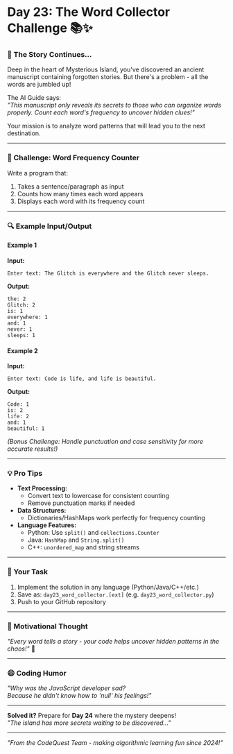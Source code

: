 

# **Day 23: The Word Collector Challenge** 📚✨

### **📜 The Story Continues...**
Deep in the heart of Mysterious Island, you've discovered an ancient manuscript containing forgotten stories. But there's a problem - all the words are jumbled up!

The AI Guide says:  
*"This manuscript only reveals its secrets to those who can organize words properly. Count each word's frequency to uncover hidden clues!"*

Your mission is to analyze word patterns that will lead you to the next destination.

---

### **🎯 Challenge: Word Frequency Counter**
Write a program that:
1. Takes a sentence/paragraph as input
2. Counts how many times each word appears
3. Displays each word with its frequency count

---

### **🔍 Example Input/Output**

#### **Example 1**  
**Input:**  
```
Enter text: The Glitch is everywhere and the Glitch never sleeps.
```  
**Output:**  
```
the: 2
Glitch: 2
is: 1
everywhere: 1
and: 1
never: 1
sleeps: 1
```

#### **Example 2**  
**Input:**  
```
Enter text: Code is life, and life is beautiful.
```  
**Output:**  
```
Code: 1
is: 2
life: 2
and: 1
beautiful: 1
```

*(Bonus Challenge: Handle punctuation and case sensitivity for more accurate results!)*

---

### **💡 Pro Tips**
- **Text Processing:**  
  - Convert text to lowercase for consistent counting  
  - Remove punctuation marks if needed  
- **Data Structures:**  
  - Dictionaries/HashMaps work perfectly for frequency counting  
- **Language Features:**  
  - Python: Use `split()` and `collections.Counter`  
  - Java: `HashMap` and `String.split()`  
  - C++: `unordered_map` and string streams

---

### **📝 Your Task**
1. Implement the solution in any language (Python/Java/C++/etc.)
2. Save as: `day23_word_collector.[ext]` (e.g. `day23_word_collector.py`)
3. Push to your GitHub repository

---

### **🌟 Motivational Thought**
*"Every word tells a story - your code helps uncover hidden patterns in the chaos!"* 🚀

---

### **😄 Coding Humor**
*"Why was the JavaScript developer sad?  
Because he didn't know how to 'null' his feelings!"* 

---

**Solved it?** Prepare for **Day 24** where the mystery deepens!  
*"The island has more secrets waiting to be discovered..."*

---



*"From the CodeQuest Team - making algorithmic learning fun since 2024!"*  

